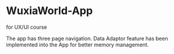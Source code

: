 # WuxiaWorld-App
for UX/UI course

The app has three page navigation.
Data Adaptor feature has been implemented into the App for better memory management.


